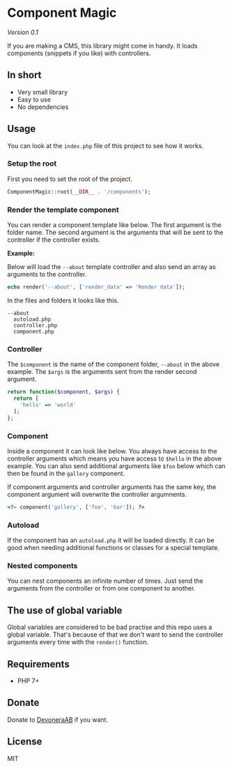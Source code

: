 # Component Magic

*Version 0.1*

If you are making a CMS, this library might come in handy. It loads components (snippets if you like) with controllers.

## In short

- Very small library
- Easy to use
- No dependencies

## Usage

You can look at the `index.php` file of this project to see how it works.

### Setup the root

First you need to set the root of the project.

```php
ComponentMagic::root(__DIR__ . '/components');
```

### Render the template component

You can render a component template like below. The first argument is the folder name. The second argument is the arguments that will be sent to the controller if the controller exists.

**Example:**

Below will load the `--about` template controller and also send an array as arguments to the controller.

```php
echo render('--about', ['render_data' => 'Render data']);
```

In the files and folders it looks like this.

```text
--about
  autoload.php
  controller.php
  component.php
```

### Controller

The `$component` is the name of the component folder, `--about` in the above example. The `$args` is the arguments sent from the render second argument.

```php
return function($component, $args) {
  return [
    'hello' => 'world'
  ];
};
```

### Component

Inside a component it can look like below. You always have access to the controller arguments which means you have access to `$hello` in the above example. You can also send additional arguments like `$foo` below which can then be found in the `gallery` component.

If component arguments and controller arguments has the same key, the component argument will overwrite the controller argumnents.

```php
<?= component('gallery', ['foo', 'bar']); ?>
```

### Autoload

If the component has an `autoload.php` it will be loaded directly. It can be good when needing additional functions or classes for a special template.

### Nested components

You can nest components an infinite number of times. Just send the arguments from the controller or from one component to another.

## The use of global variable

Global variables are considered to be bad practise and this repo uses a global variable. That's because of that we don't want to send the controller arguments every time with the `render()` function.

## Requirements

- PHP 7+

## Donate

Donate to [DevoneraAB](https://www.paypal.me/DevoneraAB) if you want.

## License

MIT